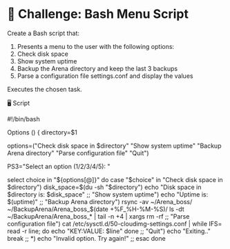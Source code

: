 # 📌 Challenge: Bash Menu Script

Create a Bash script that:

1. Presents a menu to the user with the following options:
2. Check disk space
3. Show system uptime
4. Backup the Arena directory and keep the last 3 backups
5. Parse a configuration file settings.conf and display the values

Executes the chosen task.

🖥️ Script

#!/bin/bash

Options () {
directory=$1

options=("Check disk space in $directory" "Show system uptime" "Backup Arena directory" "Parse configuration file" "Quit")

PS3="Select an option (1/2/3/4/5): "

select choice in "${options[@]}"
do
    case "$choice" in
          "Check disk space in $directory")
             disk_space=$(du -sh "$directory")
             echo "Disk space in $directory is: $disk_space"
             ;;
          "Show system uptime")
             echo "Uptime is: $(uptime)"
             ;;
          "Backup Arena directory")
             rsync -av ~/Arena_boss/ ~/BackupArena/Arena_boss_$(date +%F_%H-%M-%S)/
             ls -dt ~/BackupArena/Arena_boss_* | tail -n +4 | xargs rm -rf
             ;;
          "Parse configuration file")
             cat /etc/sysctl.d/50-cloudimg-settings.conf | while IFS= read -r line; do
                 echo "KEY:VALUE: $line"
             done
             ;;
          "Quit")
             echo "Exiting.."
             break
             ;;
          *)
             echo "Invalid option. Try again!"
             ;;
    esac
done
